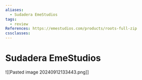 ```yaml
---
aliases:
  - Sudadera EmeStudios
tags:
  - review
References: https://emestudios.com/products/roots-full-zip
cssclasses:
---
```

# Sudadera EmeStudios
![[Pasted image 20240912133443.png]]

